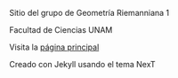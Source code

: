 Sitio del grupo de Geometría Riemanniana 1

Facultad de Ciencias UNAM

Visita la [página principal](https://mbsantiago.github.io/riemanniana1)

Creado con Jekyll usando el tema NexT
